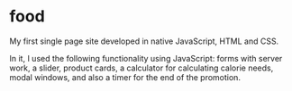 # food

My first single page site developed in native JavaScript, HTML and CSS.

In it, I used the following functionality using JavaScript: forms with server work, a slider, product cards, a calculator for calculating calorie needs, modal windows, and also a timer for the end of the promotion.
